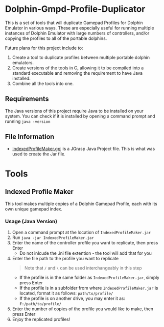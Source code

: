 # Dolphin-Gmpd-Profile-Duplicator

This is a set of tools that will duplicate Gamepad Profiles for Dolphin Emulator in various ways. These are especially useful for running multiple instances of Dolphin Emulator with large numbers of controllers, and/or copying the profiles to all of the portable dolphins.

Future plans for this project include to:
 1. Create a tool to duplicate profiles between multiple portable dolphin emulators.
 2. Create versions of the tools in C, allowing it to be compiled into a standard executable and removing the requirement to have Java installed.
 3. Combine all the tools into one.

## Requirements
The Java versions of this project require Java to be installed on your system. You can check if it is installed by opening a command prompt and running `java -version`

## File Information
 - [IndexedProfileMaker.gpj](https://github.com/CollinCodez/Dolphin-Gmpd-Profile-Duplicator/blob/main/Java%20Version/IndexedProfileMaker.gpj) is a JGrasp Java Project file. This is what was used to create the Jar file.

# Tools

## Indexed Profile Maker
This tool makes multiple copies of a Dolphin Gamepad Profile, each with its own unique gamepad index.

### Usage (Java Version)
 1. Open a command prompt at the location of `IndexedProfileMaker.jar`
 2. Run `java -jar IndexedProfileMaker.jar`
 3. Enter the name of the controller profile you want to replicate, then press Enter
    - Do not inlcude the .ini file extention - the tool will add that for you
 4. Enter the file path to the profile you want to replicate
     > Note that `/` and `\` can be used interchangeably in this step
    - If the profile is in the same folder as `IndexedProfileMaker.jar`, simply press Enter
    - If the profile is in a subfolder from where `IndexedProfileMaker.jar` is located, format it as follows: `path/to/profile/`
    - If the profile is on another drive, you may enter it as: `F:/path/to/profile/`
 5. Enter the number of copies of the profile you would like to make, then press Enter
 6. Enjoy the replicated profiles!